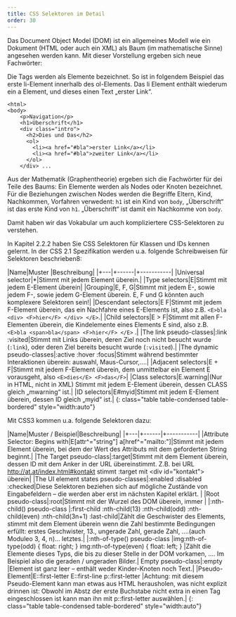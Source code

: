 ```yaml
---
title: CSS Selektoren im Detail
order: 30
---
```

Das Document Object Model (DOM) ist ein allgemeines Modell wie ein Dokument (HTML oder auch ein XML) als Baum (im mathematische Sinne) angesehen werden kann. Mit dieser Vorstellung ergeben sich neue Fachwörter:

Die Tags werden als Elemente bezeichnet. So ist in folgendem Beispiel das erste li-Element innerhalb des ol-Elements. Das li Element enthält wiederum ein a Element, und dieses einen Text „erster Link“. 

    <html>
    <body>
        <p>Navigation</p>
        <h1>Überschrift</h1>
        <div class="intro">
          <h2>Dies und Das</h2>
          <ol>
            <li><a href="#bla">erster Link</a></li>
            <li><a href="#bla">zweiter Link</a></li>
          </ol>
        </div> ...

Aus der Mathematik (Graphentheorie) ergeben sich die Fachwörter für dei Teile des Baums: Ein Elemente werden als Nodes oder Knoten bezeichnet. Für die Beziehungen zwischen Nodes werden die Begriffe Eltern, Kind, Nachkommen, Vorfahren verwedent: `h1` ist ein Kind von `body`, „Überschrift“ ist das erste Kind von `h1`. „Überschrift“ ist damit ein Nachkomme von `body`.

Damit haben wir das Vokabular um auch kompliziertere CSS-Selektoren zu verstehen.

In Kapitel 2.2.2 haben Sie CSS Selektoren für Klassen und IDs kennen gelernt. In der CSS 2.1 Spezifikation werden u.a. folgende Schreibweisen für Selektoren beschrieben8:

|Name|Muster |Beschreibung|
|+---|+------|+-----------|
|Universal selector|*|Stimmt mit jedem Element überein.|
|Type selectors|E|Stimmt mit jedem E-Element überein|
|Grouping|E, F, G|Stimmt mit jedem E-, sowie jedem F-, sowie jedem G-Element überein. E, F und G könnten auch komplexere Selektoren sein!|
|Descendant selectors|E F|Stimmt mit jedem F-Element überein, das ein Nachfahre eines E-Elements ist, also z.B. `<E>bla <div> <F>hier</F> </div> </E>`.|
|Child selectors|E > F|Stimmt mit allen F-Elementen überein, die Kindelemente eines Elements E sind, also z.B. `<E>bla <span>bla</span> <F>hier</F> </E>` .|
|The link pseudo-classes|:link :visited|Stimmt mit Links überein, deren Ziel noch nicht besucht wurde (`:link`), oder deren Ziel bereits besucht wurde (`:visited`).|
|The dynamic pseudo-classes|:active :hover :focus|Stimmt während bestimmter Interaktionen überein: auswahl, Maus-Cursor,....|
|Adjacent selectors|E + F|Stimmt mit jedem F-Element überein, dem unmittelbar ein Element E vorausgeht, also `<E>dies</E> <F>das</F>`|
|Class selectors|E.warning|(Nur in HTML, nicht in XML) Stimmt mit jedem E-Element überein, dessen CLASS gleich „mwarning“ ist.|
|ID selectors|E#myid|Stimmt mit jedem E-Element überein, dessen ID gleich „myid“ ist.|
{: class="table table-condensed table-bordered" style="width:auto"}

Mit CSS3 kommen u.a. folgende Selektoren dazu:

|Name|Muster  / Beispiel|Beschreibung|
|+---|+------|+-----------|
|Attribute Selector: Begins with|E[attr^="string"] a[href^="mailto:"]|Stimmt mit jedem Element überein, bei dem der Wert des Attributs mit dem geforderten String beginnt.|
|The Target pseudo-class|:target|Stimmt mit dem Element überein, dessen ID mit dem Anker in der URL übereinstimmt. Z.B. bei URL http://at.at/index.html#kontakt stimmt  :target mit &lt;div id="kontakt"&gt; überein|
|The UI element states pseudo-classes|:enabled :disabled :checked|Diese Selektoren beziehen sich auf mögliche Zustände von Eingabefeldern – die werden aber erst im nächsten Kapitel erklärt. |
|Root pseudo-class|:root|Stimmt mit der Wurzel des DOM überein, immer <html>|
|:nth-child() pseudo-class |:first-child :nth-child(13) :nth-child(odd) :nth-child(even) :nth-child(3n+1) :last-child|Zählt die Geschwister des Elements, stimmt mit dem Element überein wenn die Zahl bestimmte Bedingungen erfüllt: erstes Geschwister, 13., ungerade Zahl, gerade Zahl, ….(auch Moduleo 3, 4, n)… letztes.|
|:nth-of-type() pseudo-class |img:nth-of-type(odd) { float: right; } img:nth-of-type(even) { float: left; } |Zählt die Elemente dieses Typs, die bis zu dieser Stelle in der DOM vorkamen, …. Im Beispiel also die geraden / ungeraden Bilder.|
Empty pseudo-class|:empty |Element ist ganz leer – enthält weder Kinder-Knoten noch Text.|
|Pseudo-Element|E::first-letter E::first-line p::first-letter |Achtung: mit diesem Pseudo-Element kann man etwas aus HTML herausholen, was nicht explizit drinnen ist: Obwohl im Abstz der erste Buchstabe nicht extra in einen Tag eingeschlossen ist kann man ihn mit p::first-letter auswählen.|
{: class="table table-condensed table-bordered" style="width:auto"}

